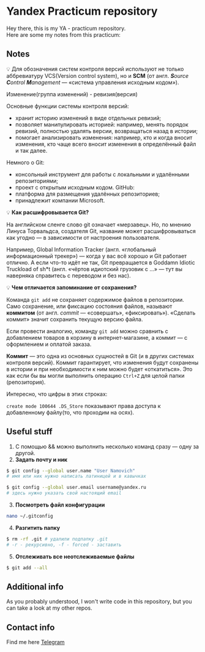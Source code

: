 # Yandex Practicum repository
Hey there, this is my YA - practicum repository.  
Here are some my notes from this practicum:  
## Notes
💡 Для обозначения систем контроля версий используют не только аббревиатуру VCS(Version control system), но и **SCM** (от англ. ***S**ource **C**ontrol **M**anagement* — «система управления исходным кодом»).

Изменение(группа изменений) - ревизия(версия)

Основные функции системы контроля версий:

- хранит историю изменений в виде отдельных ревизий;
- позволяет манипулировать историей: например, менять порядок ревизий, полностью удалять версии, возвращаться назад в истории;
- помогает анализировать изменения: например, кто и когда вносит изменения, кто чаще всего вносит изменения в определённый файл и так далее.

Немного о Git:

- консольный инструмент для работы с локальными и удалёнными репозиториями;
- проект с открытым исходным кодом.
GitHub:
- платформа для размещения удалённых репозиториев;
- принадлежит компании Microsoft.

💡 **Как расшифровывается Git?**

На английском сленге слово git означает «мерзавец». Но, по мнению Линуса Торвальдса, создателя Git, название может расшифровываться как угодно — в зависимости от настроения пользователя.

Например, Global Information Tracker (англ. «глобальный информационный трекер») — когда у вас всё хорошо и Git работает отлично. А если что-то идёт не так, Git превращается в Goddamn Idiotic Truckload of sh*t (англ. «чёртов идиотский грузовик c ...» — тут вы наверняка справитесь с переводом и без нас).  

💡 **Чем отличается запоминание от сохранения?**

Команда `git add` не сохраняет содержимое файлов в репозитории. Само сохранение, или фиксацию состояния файлов, называют **коммитом** (от англ. *commit* — «совершать», «фиксировать»). «Сделать коммит» значит сохранить текущую версию файла.

Если провести аналогию, команду `git add` можно сравнить с добавлением товаров в корзину в интернет-магазине, а коммит — с оформлением и оплатой заказа.

**Коммит** — это одна из основных сущностей в Git (и в других системах контроля версий). Коммит гарантирует, что изменения будут сохранены в истории и при необходимости к ним можно будет «откатиться». Это как если бы вы могли выполнить операцию `Ctrl+Z` для целой папки (репозитория).

Интересно, что цифры в этих строках:

`create mode 100644 .DS_Store` показывают права доступа к добавленному файлу(то, что проходим на осях).

## Useful stuff
1) С помощью && можно выполнить несколько команд сразу — одну за другой.   
2) **Задать почту и ник** 
```bash
$ git config --global user.name "User Namovich" 
# имя или ник нужно написать латиницей и в кавычках

$ git config --global user.email username@yandex.ru
# здесь нужно указать свой настоящий email 
```
3) **Посмотреть файл конфигурации**
```bash
nano ~/.gitconfig
```
4) **Разгитить папку**
```bash
$ rm -rf .git # удалили подпапку .git 
# -r - рекурсивно, -f - forced - заставить
```
5) **Отслеживать все неотслеживаемые файлы**
```bash
$ git add --all
```

## Additional info
As you probably understood, I won't write code in this repository, 
but you can take a look at my other repos.

## Contact info
Find me here [Telegram](t.me/devilsolicitor "My cool TG")
